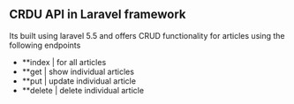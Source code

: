 

## CRDU API in Laravel framework

Its built using laravel 5.5 and offers CRUD functionality for articles using the following endpoints

- **index  | for all articles
- **get    | show individual articles
- **put    | update individual article
- **delete | delete individual article


